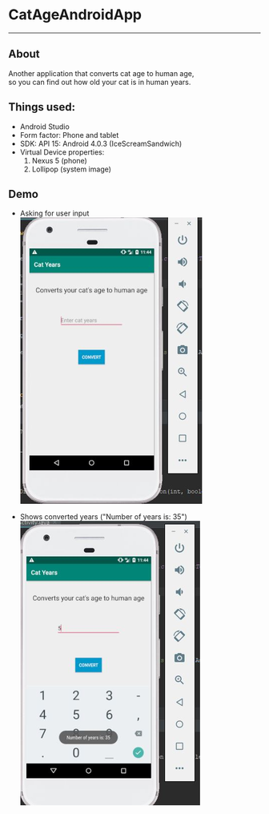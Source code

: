CatAgeAndroidApp
===

---

About
---
Another application that converts cat age to human age,<br /> so you can find out how old your cat is in human years.

Things used:
---
- Android Studio
- Form factor: Phone and tablet
- SDK: API 15: Android 4.0.3 (IceScreamSandwich)
- Virtual Device properties: 
	1. Nexus 5 (phone)
	2. Lollipop (system image)


Demo
---
- Asking for user input<br />
	![askingforinput](catUI.JPG)


- Shows converted years ("Number of years is: 35")<br />
	![showsconvertedyears](catinaction.JPG)
